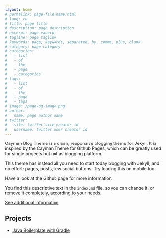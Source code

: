 ```yaml
---
layout: home
# permalink: page-file-name.html
# lang: ru
# title: page title
# description: page description
# excerpt: page excerpt
# tagline: page tagline
# keywords: page, keywords, separated, by, comma, plus, blank
# category: page category
# categories:
#   - list
#   - of
#   - the
#   - page
#   - categories
# tags:
#   - list
#   - of
#   - the
#   - page
#   - tags
# image: /page-og-image.png
# author:
#   name: page author name
# twitter:
#   site: twitter site creator id
#   username: twitter user creator id
---
```


Cayman Blog Theme is a clean, responsive blogging theme for Jekyll. It is inspired by the Cayman Theme for Github Pages, which can be greatly used for single projects but not as blogging platform.

This theme has instead all you need to start today blogging with Jekyll, and no effort: pages, posts, few social buttons. Try loading this on mobile too.

Have a look at the Github page for more information.

You find this descriptive text in the `index.md` file, so you can change it, or remove it completely, according to your needs.

[See additional information](/info-page.html)

## Projects

- [Java Boilerplate with Gradle](/java-boilerplate-gradle/)
